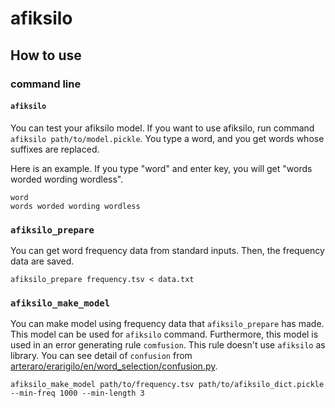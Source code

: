 # afiksilo

## How to use

### command line

#### `afiksilo`

You can test your afiksilo model.
If you want to use afiksilo, run command `afiksilo path/to/model.pickle`.
You type a word, and you get words whose suffixes are replaced.

Here is an example. If you type "word" and enter key, you will get "words worded wording wordless".

```
word
words worded wording wordless
```

### `afiksilo_prepare`

You can get word frequency data from standard inputs.
Then, the frequency data are saved.

```
afiksilo_prepare frequency.tsv < data.txt
```

### `afiksilo_make_model`

You can make model using frequency data that `afiksilo_prepare` has made.
This model can be used for `afiksilo` command.
Furthermore, this model is used in an error generating rule `comfusion`.
This rule doesn't use `afiksilo` as library.
You can see detail of `confusion` from [arteraro/erarigilo/en/word_selection/confusion.py](https://github.com/nymwa/arteraro/blob/main/arteraro/erarigilo/en/word_selection/confusion.py).

```
afiksilo_make_model path/to/frequency.tsv path/to/afiksilo_dict.pickle --min-freq 1000 --min-length 3
```

